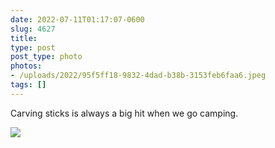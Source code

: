 ```yaml
---
date: 2022-07-11T01:17:07-0600
slug: 4627
title: 
type: post
post_type: photo
photos:
- /uploads/2022/95f5ff18-9832-4dad-b38b-3153feb6faa6.jpeg
tags: []
---
```

Carving sticks is always a big hit when we go camping.


![](/uploads/2022/95f5ff18-9832-4dad-b38b-3153feb6faa6.jpeg)


